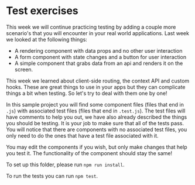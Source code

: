 # Test exercises

This week we will continue practicing testing by adding a couple more scenario's that you will encounter in your real world applications. Last week we looked at the following things:

- A rendering component with data props and no other user interaction
- A form component with state changes and a button for user interaction
- A simple component that grabs data from an api and renders it on the screen.

This week we learned about client-side routing, the context API and custom hooks. These are great things to use in your apps but they can complicate things a bit when testing. So let's try to deal with them one by one!

In this sample project you will find some component files (files that end in `.js`) with associated test files (files that end in `.test.js`). The test files will have comments to help you out, we have also already described the things you should be testing. It is your job to make sure that all of the tests pass. You will notice that there are components with no associated test files, you only need to do the ones that have a test file associated with it.

You may edit the components if you wish, but only make changes that help you test it. The functionality of the component should stay the same!

To set up this folder, please run `npm run install`.

To run the tests you can run `npm test`.
